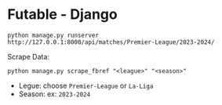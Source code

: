 # Futable - Django
```
python manage.py runserver
http://127.0.0.1:8000/api/matches/Premier-League/2023-2024/
```

Scrape Data: 
``` 
python manage.py scrape_fbref "<league>" "<season>" 
```
- Legue: choose `Premier-League` or `La-Liga`
- Season: ex: `2023-2024`
